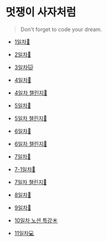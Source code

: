 # 멋쟁이 사자처럼

> Don't forget to code your dream.

- [1일차🐤](https://github.com/chuhoon/LikeLion/tree/master/%EC%9D%B4%EB%A0%A5%EC%84%9C)

- [2일차🦉](https://github.com/chuhoon/LikeLion/tree/master/FE1)

- [3일차:cat:](https://github.com/chuhoon/LikeLion/tree/master/FE2)

- [4일차:santa:](https://github.com/chuhoon/LikeLion/tree/master/FE4)

- [4일차 챌린지:santa:](https://github.com/chuhoon/LikeLion/tree/master/FE4_challenge)

- [5일차:gift_heart:](https://github.com/chuhoon/LikeLion/tree/master/FE5)

- [5일차 챌린지:gift_heart:](https://github.com/chuhoon/LikeLion/tree/master/FE5_challenge)

- [6일차:dog:](https://github.com/chuhoon/LikeLion/tree/master/FE6)

- [6일차 챌린지:dog:](https://github.com/chuhoon/LikeLion/tree/master/FE6_challenge)

- [7일차:tiger:](https://github.com/chuhoon/LikeLion/tree/master/FE7)

- [7-1일차:tiger:](https://github.com/chuhoon/LikeLion/tree/master/FE7-1)

- [7일차 챌린지:tiger:](https://github.com/chuhoon/LikeLion/tree/master/FE7_challenge)

- [8일차:koala:](https://github.com/chuhoon/LikeLion/tree/master/FE8)

- [9일차:rabbit2:](https://github.com/chuhoon/LikeLion/tree/master/FE9)

- [10일차 노션 특강:sunny:]()

- [11일차:computer:]()
